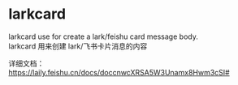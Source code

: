 # larkcard

larkcard use for create a lark/feishu card message body.  
larkcard 用来创建 lark/飞书卡片消息的内容

详细文档：https://laily.feishu.cn/docs/doccnwcXRSA5W3Unamx8Hwm3cSI#
